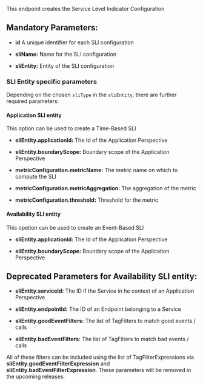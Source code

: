 This endpoint creates the Service Level Indicator Configuration

## Mandatory Parameters:

- **id** A unique identifier for each SLI configuration

- **sliName:** Name for the SLI configuration

- **sliEntity:** Entity of the SLI configuration

### SLI Entity specific parameters

Depending on the chosen `sliType` in the `sliEntity`, there are further required parameters:

#### Application SLI entity

This option can be used to create a Time-Based SLI

- **sliEntity.applicationId:** The Id of the Application Perspective

- **sliEntity.boundaryScope:** Boundary scope of the Application Perspective

- **metricConfiguration.metricName:** The metric name on which to compute the SLI

- **metricConfiguration.metricAggregation:** The aggregation of the metric

- **metricConfiguration.threshold:** Threshold for the metric

#### Availability SLI entity

This opetion can be used to create an Event-Based SLI

- **sliEntity.applicationId:** The Id of the Application Perspective

- **sliEntity.boundaryScope:** Boundary scope of the Application Perspective

## Deprecated Parameters for Availability SLI entity:

- **sliEntity.serviceId:** The ID if the Service in he context of an Application Perspective

- **sliEntity.endpointId:** The ID of an Endpoint belonging to a Service

- **sliEntity.goodEventFilters:** The list of TagFilters to match good events / calls

- **sliEntity.badEventFilters:** The list of TagFilters to match bad events / calls

All of these filters can be included using the list of TagFilterExpressions via **sliEntity.goodEventFilterExpression** and **sliEntity.badEventFilterExpression**.
These parameters will be removed in the upcoming releases.

